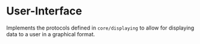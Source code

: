 # User-Interface

Implements the protocols defined in `core/displaying` to 
allow for displaying data to a user in a graphical format.